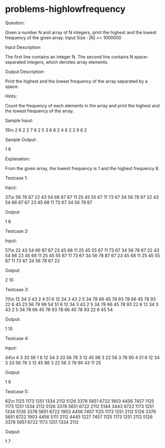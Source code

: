# problems-highlowfrequency

Question:

Given a number N and array of N integers, print the highest and the lowest frequency of the given array.
Input Size : |N| <= 1000000

Input Description: 

The first line contains an integer N. The second line contains N space-separated integers, which denotes array elements.

Output Description: 

Print the highest and the lowest frequency of the array separated by a space.

Hints:

Count the frequency of each elements in the array and print the highest and the lowest frequency of the array.

Sample Input:

19\n
2 6 2 2 7 6 2 5 3 6 6 2 4 6 2 2 9 6 2

Sample Output:

1 8

Explanation:

From the given array, the lowest frequency is 1 and the highest frequency 8.

Testcase 1:

Input:

37\n
56 78 67 22 43 54 66 87 67 11 25 45 55 67 11 73 67 34 56 78 67 22 43 54 66 87 67 23 45 68 11 73 67 34 56 78 67 

Output:

1 8

Testcase 2:

Input:

57\n
22 43 54 66 87 67 23 45 68 11 25 45 55 67 11 73 67 34 56 78 67 22 43 54 66 23 45 68 11 25 45 55 67 11 73 67 34 56 78 87 67 23 45 68 11 25 45 55 67 11 73 67 34 56 78 67 22

Output:

2 10

Testcase 3:

70\n
12 34 3 43 2 4 51 6 12 34 3 43 2  5 34 78 66 45 78 93 78 66 45 78 93 22 6 45 23 56 79 99 54 51 6 12 34 3 43 2  5 34 78 66 45 78 93 22 6 12 34 3 43 2  5 34 78 66 45 78 93 78 66 45 78 93 22 6 45 54 

Output:

1 10

Testcase 4:

Input:

44\n
4 3 33 56 1 6 12 34 3 33 56 78 3 12 45 98 3 22 56 3 78 90 4 51 6 12 34 3 33 56 78 3 12 45 98 3 22 56 3 78 90 43 11 25 

Output:

1 9

Testcase 5:

62\n
1125 1173 1251 1334 2112 5126 3378 5651 6722 1903  4456 7457 1125 1173 1251 1334 2112 5126 3378 5651 6722 2112 5144 3443 9722 1173 1251 1334 5126 3378 5651 6722 1903  4456 7457 1125 1173 1251 2112 5126 3378 5651 6722 1903  4456 5111 2112 4445 1227 7457 1125 1173 1251 2112 5126 3378 5651 6722 1173 1251 1334 2112 

Output:

1 7


